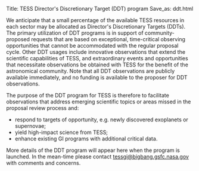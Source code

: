 Title: TESS Director's Discretionary Target (DDT) program
Save_as: ddt.html

We anticipate that a small percentage of the available TESS resources in each sector may be allocated as Director's Discretionary Targets (DDTs). The primary utilization of DDT programs is in support of community-proposed requests that are based on exceptional, time-critical observing opportunities that cannot be accommodated with the regular proposal cycle. Other DDT usages include innovative observations that extend the scientific capabilities of TESS, and extraordinary events and opportunities that necessitate observations be obtained with TESS for the benefit of the astronomical community. Note that all DDT observations are publicly available immediately, and no funding is available to the proposer for DDT observations. 

The purpose of the DDT program for TESS is therefore to facilitate observations that address emerging scientific topics or areas missed in the proposal review process and:

* respond to targets of opportunity, e.g. newly discovered exoplanets or supernovae;
* yield high-impact science from TESS;
* enhance existing GI programs with additional critical data.

More details of the DDT program will appear here when the program is launched. In the mean-time please contact [tessgi@bigbang.gsfc.nasa.gov](mailto:tessgi@bigbang.gsfc.nasa.gov) with comments and concerns.

<!-- ## Proposal Information

A DDT request should consist of <2 pages of text including all
figures, tables, and references, no smaller than 13-point font, and
submitted in .pdf format via email to [keplergo@mail.arc.nasa.gov](keplergo@mail.arc.nasa.gov).
All DDT requests must include:

* a strong scientific justification;
* a description of the long-term legacy value of the program;
* a justification for why the request was not submitted during the previous Call for Proposals;
* a separate target table (does not count toward the 2-page limit; the required format as well as a [template for the target table can be found here]().

Beause e-mail may occasionally get lost, you should expect to receive a notification of receipt after submitting your proposal.

In all DDT submissions, please specify the institution and email address
of the principal investigator and include the campaign for which
targets are being proposed in the subject line of the email (e.g. *K2
C14 DDT proposal*).

Target overlap with the current GO target list will not be considered unless short cadence observations are being requested of a current long cadence target. Requests for DDT cannot be used to resubmit all or part of a proposal that was rejected by the normal peer review process. DDT proposals from every institution are encouraged.

DDT proposals are reviewed for both technical feasibility by someone in the project office and for scientific value by an outside reviewer.  The results of these reviews are sent to the K2 Project Scientist for approval and, if approved, the targets are placed into the observing list for the upcoming campaign.  An email reply to the proposer, stating the fate of the DDT request, will be sent out by the GO Office approximately one month before the start of the campaign for which targets were proposed.

## Proposal Deadlines

To ensure that approved targets are able to be included in the final
target lists for each campaign, proposals must be submitted via email
to [keplergo@mail.arc.nasa.gov](keplergo@mail.arc.nasa.gov) by 23:59 PT (Pacific Time) on the following dates:

* **February 23, 2017 for Campaign 14**
* **May 25, 2017 for Campaign 15**
* **September 7, 2017 for Campaign 16**

The fixed locations and observing windows of Campaigns 14, 15, and 16 are provided [at the field information page](k2-fields.html).  -->
 
